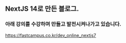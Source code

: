 ## NextJS 14로 만든 블로그.
### 아래 강의를 수강하며 만들고 발전시켜나가고 있습니다. 
<https://fastcampus.co.kr/dev_online_nextjs7>